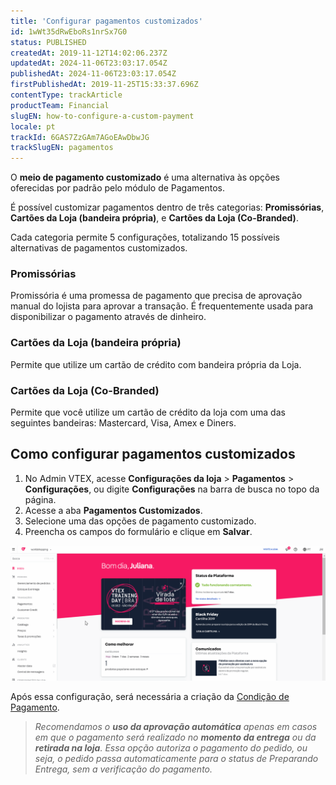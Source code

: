 ```yaml
---
title: 'Configurar pagamentos customizados'
id: 1wWt35dRwEboRs1nrSx7G0
status: PUBLISHED
createdAt: 2019-11-12T14:02:06.237Z
updatedAt: 2024-11-06T23:03:17.054Z
publishedAt: 2024-11-06T23:03:17.054Z
firstPublishedAt: 2019-11-25T15:33:37.696Z
contentType: trackArticle
productTeam: Financial
slugEN: how-to-configure-a-custom-payment
locale: pt
trackId: 6GAS7ZzGAm7AGoEAwDbwJG
trackSlugEN: pagamentos
---
```


O **meio de pagamento customizado** é uma alternativa às opções oferecidas por padrão pelo módulo de Pagamentos. 

É possível customizar pagamentos dentro de três categorias: **Promissórias**, **Cartões da Loja (bandeira própria)**, e **Cartões da Loja (Co-Branded)**. 

Cada categoria permite 5 configurações, totalizando 15 possíveis alternativas de pagamentos customizados. 

### Promissórias
Promissória é uma promessa de pagamento que precisa de aprovação manual do lojista para aprovar a transação. É frequentemente usada para disponibilizar o pagamento através de dinheiro.  

### Cartões da Loja (bandeira própria)
Permite que utilize um cartão de crédito com bandeira própria da Loja.  

### Cartões da Loja (Co-Branded)
Permite que você utilize um cartão de crédito da loja com uma das seguintes bandeiras: Mastercard, Visa, Amex e Diners.  

## Como configurar pagamentos customizados

1.  No Admin VTEX, acesse **Configurações da loja** > **Pagamentos** > **Configurações**, ou digite **Configurações** na barra de busca no topo da página.  
2.  Acesse a aba **Pagamentos Customizados**.  
3.  Selecione uma das opções de pagamento customizado.  
4.  Preencha os campos do formulário e clique em  **Salvar**.

![PT Pagamento Customizado](https://raw.githubusercontent.com/vtexdocs/help-center-content/refs/heads/main/docs/pt/tracks/pagamentos/configurar-pagamentos-customizados_1.gif)

Após essa configuração, será necessária a criação da [Condição de Pagamento](https://help.vtex.com/pt/tutorial/condicoes-de-pagamento/).  

> _Recomendamos o **uso da aprovação automática** apenas em casos em que o pagamento será realizado no **momento da entrega** ou da **retirada na loja**. Essa opção autoriza o pagamento do pedido, ou seja, o pedido passa automaticamente para o status de Preparando Entrega, sem a verificação do pagamento._
